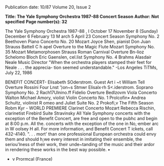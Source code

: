 Publication date: 10/87
Volume 20, Issue 2

**Title: The Yale Symphony Orchestra 1987-88 Concert Season**
**Author: Not specified**
**Page number(s): 32**

The Yale 
Symphony 
Orchestra 
1987-88 
, 
I 
October 17 
November 8 
(Sunday) 
December 6 
February 13 
M arch 5 
April 23 
Concert Season 
Symphony No. 2 Beethoven 
Piano Concerto No. 20 Mozart 
Joyce Shen, pianist 
Don Juan Strauss 
Battell C h apel 
Overture to the Magic Flute Mozart 
Symphony No. 35 Mozart 
Metamorphosen Strauss 
Roman Carnival Overture Bn-lioz 
Schelomo Bloch 
Eric Gaenslen, cel.list 
Symphony No. 4 Brahms 
Alasdair Neale 
Music Director 
"When the orchestra players stamped 
their feet for Neale . . . the apprecia-
tion seemed understandable." 
-Los Angeles TiTMs, July 22, 1986 

BENEFIT CONCERT- Elisabeth SOderstrom. Guest Art i ~t 
William Tell Overture Rossini 
Four Lnst ')on~s Stmwr 
Elisalx·rh S<.iderstrom. Soprano 
Symphony No. 2 Rach17Ulnino.ff 
Fidelio Overture Bedlzovm 
Viola Concerto Walton 
Michael Amory, violist 
Violin Concerto No. 1 Prolcofin• 
Andrea Schultz, violinist 
R omeo and Juliet Suite No. 2 Prokofi,v 
The Fifth Season Robm Kyr -
WORLD PREMIERE 
Clarinet Concerto Mozart 
Rebecca Rischin, clarinetist 
Firebird Suite Stravinsky 
All Yale Symphony concerts with the 
exception of the Benefit Concert, are 
free and open to the pubhc and begin 
at 8:00 p.m. All the. concerts with the 
exception of the one in No,·ember arc 
in W oolsey H all. For more 
information, and Benefit Concert 
T ickets, call 432-4140. 
". . . mort' than one professional 
European orchestra could envy them 
and should h;we every interest in 
imitating their ensemble, the 
seriou'lness of their work, their 
unde~tanding of the music and their 
ardor in rendering these works in the 
best way possible. • 
- v Prormcal (France)